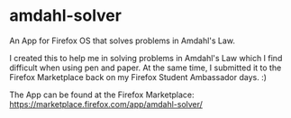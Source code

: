 # amdahl-solver
An App for Firefox OS that solves problems in Amdahl's Law.

I created this to help me in solving problems in Amdahl's Law which I find difficult when using pen and paper. At the same time, I submitted it to the Firefox Marketplace back on my Firefox Student Ambassador days. :)

The App can be found at the Firefox Marketplace: https://marketplace.firefox.com/app/amdahl-solver/
